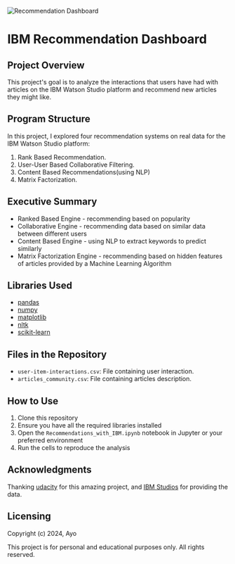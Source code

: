 ![Recommendation Dashboard](https://github.com/xChrisMo/IBM_Recommendation_Engine/blob/main/Screenshot%202024-09-01%20at%2018.53.02.png)

# IBM Recommendation Dashboard

## Project Overview

This project's goal is to analyze the interactions that users have had with articles on the IBM Watson Studio platform and recommend new articles they might like.

## Program Structure

In this project, I explored four recommendation systems on real data for the IBM Watson Studio platform:

1. Rank Based Recommendation.
2. User-User Based Collaborative Filtering.
3. Content Based Recommendations(using NLP)
4. Matrix Factorization.

## Executive Summary

* Ranked Based Engine - recommending based on popularity
* Collaborative Engine - recommending data based on similar data between different users
* Content Based Engine - using NLP to extract keywords to predict similarly
* Matrix Factorization Engine - recommending based on hidden features of articles provided by a Machine Learning Algorithm

## Libraries Used
- [pandas](https://pandas.pydata.org/)
- [numpy](https://numpy.org/)
- [matplotlib](https://matplotlib.org/)
- [nltk](https://www.nltk.org/)
- [scikit-learn](https://scikit-learn.org/stable/)
  

## Files in the Repository
- `user-item-interactions.csv`: File containing user interaction.
- `articles_community.csv`: File containing articles description.

## How to Use
1. Clone this repository
2. Ensure you have all the required libraries installed
3. Open the `Recommendations_with_IBM.ipynb` notebook in Jupyter or your preferred environment
4. Run the cells to reproduce the analysis

## Acknowledgments
Thanking [udacity](https://www.udacity.com/dashboard) for this amazing project, and [IBM Studios](https://www.ibm.com/uk-en) for providing the data.

## Licensing 
Copyright (c) 2024, Ayo

This project is for personal and educational purposes only. All rights reserved.

